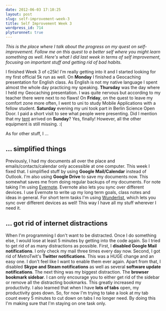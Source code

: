 ```yaml
---
date: 2012-06-03 17:10:25
layout: post
slug: self-improvement-week-3
title: Self Improvement Week 3
wordpress_id: 714
plyturonnet: true
---
```


_This is the place where I talk about the progress on my quest on self-improvement. Follow me on this quest to a better self where you might learn something as well. Here's what I did last week in terms of self improvement, focusing on important stuff and getting rid of bad habits._

I finished Week 3 of c25k! I'm really getting into it and I started looking for my first official 5k run as well.
On **Monday** I finished a Geocaching presentation for English class. As English is not my native language I spent almost the whole day practicing my speaking.
**Thursday** was the day where I held my Geocaching presentation. I was quite nervous but according to my teacher there were next to no flaws!
On **Friday**, on the quest to leave my comfort zone more often, I went to uni to study Mobile Applications with a fellow student.
**Saturday** evening my uni took part in Berlin Science Open Door. I paid a short visit to see what people were presenting.
Did I mention that my [tent](http://www.amazon.de/Wildfox-Gjende-1-2-Personen-Zelt/dp/B003D5U4GY) arrived on **Sunday**? Yes, finally! However, all the other equipment is still missing. :(

As for other stuff, I ...



## ... simplified things


Previously, I had my documents all over the place and emails/contacts/calendar only accessible at one computer. This week I fixed that. 
I simplified stuff by using **Google Mail/Calendar** instead of Outlook. I'm also using **Google Drive** to save my documents now. This somewhat saves me from doing regular backups of my documents. 
For note taking I'm using [Evernote](http://evernote.com/). Evernote also lets you sync over different devices. I use Evernote to write up my long term goals, class notes and ideas in general. 
For short term tasks I'm using [Wunderlist](http://wunderlist.com), which lets you sync over different devices as well! 
This way I have all my stuff wherever I need it.



## ... got rid of internet distractions


When I'm programming I don't want to be distracted. Once I do something else, I would lose at least 5 minutes by getting into the code again. So I tried to get rid of as many distractions as possible. 
First, I **disabled Google Mail notifications**. I only check my mail three times every day now. 
Second, I got rid of MetroTwit's **Twitter notifications**. This was a HUGE change and an easy one. I don't feel like I want to enable them ever again. 
Apart from that, I disabled **Skype and Steam notifications** as well as several **software update notifications**. 
The next thing was my biggest distraction. The **browser bookmark sidebar**. I can only encourage you to either get rid of the sidebar or remove all the distracting bookmarks. This greatly increased my productivity. 
I also learned that when I have **lots of tabs** open, my productivity goes down. So, for now I'm trying to take a look at my tab count every 5 minutes to cut down on tabs I no longer need. By doing this I'm making sure that I'm staying on one task only.
